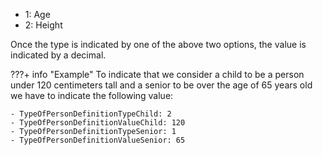 - 1: Age
- 2: Height

Once the type is indicated by one of the above two options, the value is indicated by a decimal.

???+ info "Example"
    To indicate that we consider a child to be a person under 120 centimeters tall and a senior to be over the age of 65 years old we have to indicate the following value:

    - TypeOfPersonDefinitionTypeChild: 2
    - TypeOfPersonDefinitionValueChild: 120
    - TypeOfPersonDefinitionTypeSenior: 1
    - TypeOfPersonDefinitionValueSenior: 65
